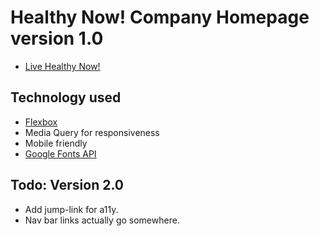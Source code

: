 # Healthy Now! Company Homepage version 1.0

- [Live Healthy Now!](https://heggy231.github.io/AboutMyCompany/)

## Technology used

- [Flexbox](https://flexboxzombies.com/p/flexbox-zombies)
- Media Query for responsiveness
- Mobile friendly
- [Google Fonts API](https://fonts.google.com/)

## Todo: Version 2.0 

- Add jump-link for a11y.
- Nav bar links actually go somewhere.